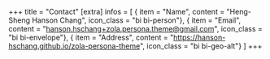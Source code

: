 +++
title = "Contact"
[extra]
infos = [
  { item = "Name", content = "Heng-Sheng Hanson Chang", icon_class = "bi bi-person"},
  { item = "Email", content = "hanson.hschang+zola.persona.theme@gmail.com", icon_class = "bi bi-envelope"},
  { item = "Address", content = "https://hanson-hschang.github.io/zola-persona-theme", icon_class = "bi bi-geo-alt"}
]
+++
